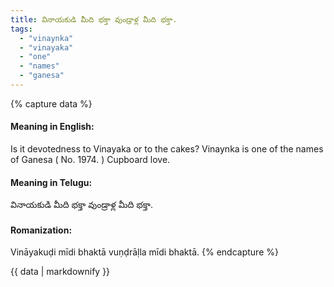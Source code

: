 ```yaml
---
title: వినాయకుడి మీది భక్తా వుండ్రాళ్ల మీది భక్తా.
tags:
  - "vinaynka"
  - "vinayaka"
  - "one"
  - "names"
  - "ganesa"
---
```


{% capture data %}
#### Meaning in English:
Is it devotedness to Vinayaka or to the cakes?
Vinaynka is one of the names of Ganesa ( No. 1974. )
Cupboard love.

#### Meaning in Telugu:
వినాయకుడి మీది భక్తా వుండ్రాళ్ల మీది భక్తా.

#### Romanization:
Vināyakuḍi mīdi bhaktā vuṇḍrāḷla mīdi bhaktā.
{% endcapture %}

{{ data | markdownify }}

